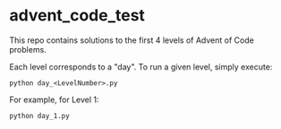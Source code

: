# advent_code_test
This repo contains solutions to the first 4 levels of Advent of Code problems.

Each level corresponds to a "day". To run a given level, simply execute:

``python day_<LevelNumber>.py``

For example, for Level 1:

``python day_1.py``
